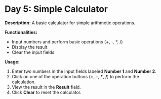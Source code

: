 # Day 5: Simple Calculator

**Description:** A basic calculator for simple arithmetic operations.

**Functionalities:**

- Input numbers and perform basic operations (+, -, *, /)
- Display the result
- Clear the input fields

**Usage:**

1. Enter two numbers in the input fields labeled **Number 1** and **Number 2**.
2. Click on one of the operation buttons (**+**, **-**, **\***, **/**) to perform the calculation.
3. View the result in the **Result** field.
4. Click **Clear** to reset the calculator.
